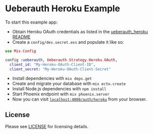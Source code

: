 # Ueberauth Heroku Example

To start this example app:

  * Obtain Heroku OAuth credentials as listed in the [ueberauth_heroku README](https://github.com/maxbeizer/ueberauth_heroku#installation)
  * Create a `config/dev.secret.exs` and populate it like so:

```elixir
use Mix.Config

config :ueberauth, Ueberauth.Strategy.Heroku.OAuth,
  client_id: "My-Heroku-OAuth-Client-ID",
  client_secret: "My-Heroku-OAuth-Client-Secret"

```

  * Install dependencies with `mix deps.get`
  * Create and migrate your database with `mix ecto.create`
  * Install Node.js dependencies with `npm install`
  * Start Phoenix endpoint with `mix phoenix.server`
  * Now you can visit [`localhost:4000/auth/heroku`](http://localhost:4000/auth/heroku) from your browser.

## License

Please see [LICENSE](https://github.com/maxbeizer/ueberauth_heroku_example/blob/master/LICENSE) for licensing details.
